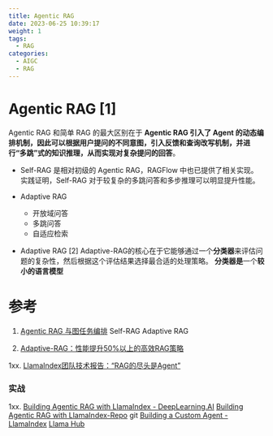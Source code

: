 ```yaml
---
title: Agentic RAG
date: 2023-06-25 10:39:17
weight: 1
tags:
  - RAG
categories: 
  - AIGC
  - RAG  
---
```


<p></p>
<!-- more -->

# Agentic RAG [1]
Agentic RAG 和简单 RAG 的最大区别在于 **Agentic RAG 引入了 Agent 的动态编排机制，因此可以根据用户提问的不同意图，引入反馈和查询改写机制，并进行“多跳”式的知识推理，从而实现对复杂提问的回答**。

+ Self-RAG 是相对初级的 Agentic RAG，RAGFlow 中也已提供了相关实现。实践证明，Self-RAG 对于较复杂的多跳问答和多步推理可以明显提升性能。

+ Adaptive RAG
  - 开放域问答
  - 多跳问答
  - 自适应检索


+ Adaptive RAG [2]
  Adaptive-RAG的核心在于它能够通过一个**分类器**来评估问题的复杂性，然后根据这个评估结果选择最合适的处理策略。
  **分类器是**一个**较小的语言模型**

# 参考
1. [Agentic RAG 与图任务编排](https://mp.weixin.qq.com/s/A8kfbH70sdU5Gd20K9Y0Lw) 
   Self-RAG     Adaptive RAG
   
2. [Adaptive-RAG：性能提升50%以上的高效RAG策略](https://zhuanlan.zhihu.com/p/688547968)   

1xx. [LlamaIndex团队技术报告：“RAG的尽头是Agent”](https://mp.weixin.qq.com/s/wuyMN7CLAT9HGYlmjLWUtA)

### 实战
1xx. [Building Agentic RAG with LlamaIndex - DeepLearning.AI](https://www.deeplearning.ai/short-courses/building-agentic-rag-with-llamaindex/)
    [Building Agentic RAG with LlamaIndex-Repo](https://github.com/www6v/deeplearningAI/tree/master/Building%20Agentic%20RAG%20with%20Llamaindex) git
    [Building a Custom Agent - LlamaIndex](https://docs.llamaindex.ai/en/stable/examples/agent/custom_agent/)
    [Llama Hub](https://llamahub.ai/?tab=agent)
    

​    